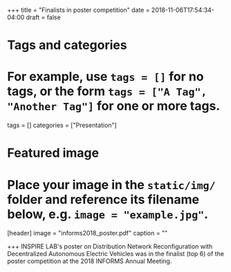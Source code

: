 +++
title = "Finalists in poster competition"
date = 2018-11-06T17:54:34-04:00
draft = false

# Tags and categories
# For example, use `tags = []` for no tags, or the form `tags = ["A Tag", "Another Tag"]` for one or more tags.
tags = []
categories = ["Presentation"]

# Featured image
# Place your image in the `static/img/` folder and reference its filename below, e.g. `image = "example.jpg"`.
[header]
image = "informs2018_poster.pdf"
caption = ""

+++
INSPIRE LAB's poster on Distribution Network Reconfiguration with Decentralized Autonomous Electric Vehicles was in the finalist (top 6) of the poster competition at the 2018 INFORMS Annual Meeting.
